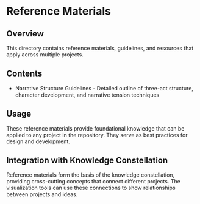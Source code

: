 # Reference Materials

## Overview
This directory contains reference materials, guidelines, and resources that apply across multiple projects.

## Contents
- Narrative Structure Guidelines - Detailed outline of three-act structure, character development, and narrative tension techniques

## Usage
These reference materials provide foundational knowledge that can be applied to any project in the repository. They serve as best practices for design and development.

## Integration with Knowledge Constellation
Reference materials form the basis of the knowledge constellation, providing cross-cutting concepts that connect different projects. The visualization tools can use these connections to show relationships between projects and ideas.